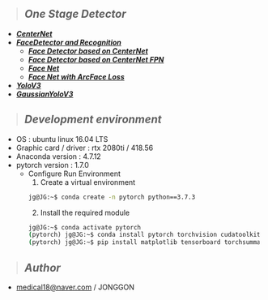 >## ***One Stage Detector***
* [***CenterNet***](https://github.com/DeepFocuser/PyTorch-Detector/tree/master/CenterNet)
* [***FaceDetector and Recognition***]()
    * [***Face Detector based on CenterNet***](https://github.com/DeepFocuser/PyTorch-Detector/tree/master/CenterFaceNet)
    * [***Face Detector based on CenterNet FPN***](https://github.com/DeepFocuser/PyTorch-Detector/tree/master/CenterFaceNet_FPN)
    * [***Face Net***](https://github.com/DeepFocuser/PyTorch-Detector/tree/master/FaceNet)
    * [***Face Net with ArcFace Loss***](https://github.com/DeepFocuser/PyTorch-Detector/tree/master/FaceNetWithAngle)
* [***YoloV3***](https://github.com/DeepFocuser/PyTorch-Detector/tree/master/YoloV3)
* [***GaussianYoloV3***](https://github.com/DeepFocuser/PyTorch-Detector/tree/master/GaussianYoloV3)

>## ***Development environment***
* OS : ubuntu linux 16.04 LTS
* Graphic card / driver : rtx 2080ti / 418.56
* Anaconda version : 4.7.12
* pytorch version : 1.7.0
    * Configure Run Environment
        1. Create a virtual environment
        ```cmd
        jg@JG:~$ conda create -n pytorch python==3.7.3
        ```
        2. Install the required module 
        ```cmd
        jg@JG:~$ conda activate pytorch 
        (pytorch) jg@JG:~$ conda install pytorch torchvision cudatoolkit=10.1 -c pytorch 
        (pytorch) jg@JG:~$ pip install matplotlib tensorboard torchsummary plotly mlflow opencv-python==4.1.1.26 tqdm PyYAML --pre --upgrade
        ```
>## ***Author*** 

* medical18@naver.com / JONGGON
